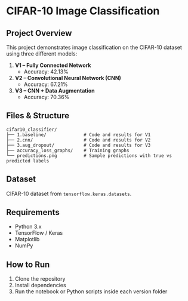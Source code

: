 # CIFAR-10 Image Classification

## Project Overview
This project demonstrates image classification on the CIFAR-10 dataset using three different models:

1. **V1 – Fully Connected Network**
   - Accuracy: 42.13%
2. **V2 – Convolutional Neural Network (CNN)**
   - Accuracy: 67.21%
3. **V3 – CNN + Data Augmentation**
   - Accuracy: 70.36%

## Files & Structure
```
cifar10_classifier/
├── 1.baseline/              # Code and results for V1
├── 2.cnn/                   # Code and results for V2
├── 3.aug_dropout/           # Code and results for V3
├── accuracy_loss_graphs/    # Training graphs
└── predictions.png          # Sample predictions with true vs predicted labels
```

## Dataset
CIFAR-10 dataset from `tensorflow.keras.datasets`.

## Requirements
- Python 3.x
- TensorFlow / Keras
- Matplotlib
- NumPy

## How to Run
1. Clone the repository
2. Install dependencies
3. Run the notebook or Python scripts inside each version folder
